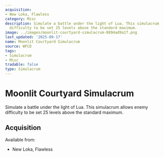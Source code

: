 ```yaml
---
acquisition:
- New Loka, Flawless
category: Misc
description: Simulate a battle under the light of Lua. This simulacrum allows enemy
  difficulty to be set 25 levels above the standard maximum.
image: ../images/moonlit-courtyard-simulacrum-8894ad9a1f.png
last_updated: '2025-09-17'
name: Moonlit Courtyard Simulacrum
source: WFCD
tags:
- Simulacrum
- Misc
tradable: false
type: Simulacrum
---
```


# Moonlit Courtyard Simulacrum

Simulate a battle under the light of Lua. This simulacrum allows enemy difficulty to be set 25 levels above the standard maximum.

## Acquisition

Available from:
- New Loka, Flawless

